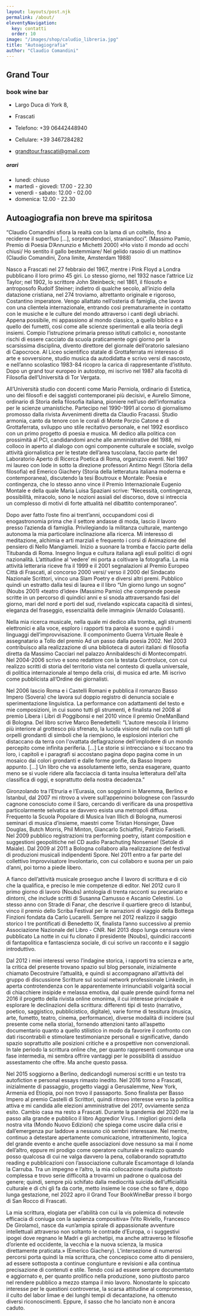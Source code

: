 ```yaml
---
layout: layouts/post.njk
permalink: /about/
eleventyNavigation:
  key: contatti
  order: 10
image: "/images/shop/caludio_libreria.jpg"
title: "Autoagiografia"
author: "Claudio Comandini"
---
```


## Grand Tour
### book wine bar

* Largo Duca di York 8, 
* Frascati

* Telefono: +39 06442448940
* Cellulare: +39 3467284282
* [grandtour.frascati@gmail.com](mailto:grandtour.frascati@gmail.com)

##### orari

* lunedì: chiuso
* martedì - giovedì: 17.00 - 22.30
* venerdì - sabato: 12.00 - 02.00
* domenica: 12.00 - 22.30
  

## Autoagiografia non breve ma spiritosa 

“Claudio Comandini sfiora la realtà con la lama di un coltello, fino a reciderne il superfluo […], sorprendendoci, straniandoci”. (Massimo Pamio, Premio di Poesia D’Annunzio e Michetti 2000)
«Ho visto il mondo ad occhi chiusi/ Ho sentito il gallo bestemmiare/ Nel gelido rasoio di un mattino» (Claudio Comandini, Zona limite, Amsterdam 1988)

Nasco a Frascati nel 27 febbraio del 1967, mentre i Pink Floyd a Londra pubblicano il loro primo 45 giri. Lo stesso giorno, nel 1932 nasce l’attrice Liz Taylor; nel 1902, lo scrittore John Steinbeck; nel 1861, il filosofo e antroposofo Rudolf Steiner; indietro di qualche secolo, all’inizio della datazione cristiana, nel 274 troviamo, altrettanto originale e rigoroso, Costantino imperatore. Vengo allattato nell’osteria di famiglia, che lavora con una clientela internazionale, entrando così prematuramente in contatto con le musiche e le culture del mondo attraverso i canti degli ubriachi. Appena possibile, mi appassiono al mondo classico, a quello biblico e a quello dei fumetti, così come alle scienze sperimentali e alla teoria degli insiemi. Compio l’istruzione primaria presso istituti cattolici e, nonostante rischi di essere cacciato da scuola praticamente ogni giorno per la scarsissima disciplina, divento direttore del giornale dell’oratorio salesiano di Capocroce. Al Liceo scientifico statale di Grottaferrata mi interesso di arte e sovversione, studio musica da autodidatta e scrivo versi di nascosto, e nell’anno scolastico 1983-84 ricopro la carica di rappresentante d’istituto. Dopo un grand tour europeo in autostop, mi iscrivo nel 1987 alla facoltà di Filosofia dell’Università di Tor Vergata.

All’Università studio con docenti come Mario Perniola, ordinario di Estetica, uno dei filosofi e dei saggisti contemporanei più decisivi, e Aurelio Simone, ordinario di Storia della filosofia italiana, pioniere nell’uso dell’informatica per le scienze umanistiche. Partecipo nel 1990-1991 al corso di giornalismo promosso dalla rivista Avvenimenti diretta da Claudio Fracassi. Studio armonia, canto da tenore con le corali di Monte Porzio Catone e di Grottaferrata, sviluppo uno stile recitativo personale, e nel 1992 esordisco con un primo progetto di poesia e musica. Mi dedico alla politica con prossimità al PCI, candidandomi anche alle amministrative del 1988, mi colloco in aperto al dialogo con ogni componente culturale e sociale, svolgo attività giornalistica per le testate dell’area tuscolana, faccio parte del Laboratorio Aperto di Ricerca Poetica di Roma, organizzo eventi. Nel 1997 mi laureo con lode in sotto la direzione professori Antimo Negri (Storia della filosofia) ed Emerico Giachery (Storia della letteratura italiana moderna e contemporanea), discutendo la tesi Boutroux e Montale: Poesia e contingenza, che lo stesso anno vince il Premio Internazionale Eugenio Montale e della quale Maria Luisa Spaziani scrive: “Necessità, contingenza, possibilità, miracolo, sono le nozioni assiali del discorso, dove si intreccia un complesso di motivi di forte attualità nel dibattito contemporaneo”.

Dopo aver fatto l’oste fino ai trent’anni, occupandomi così di enogastronomia prima che il settore andasse di moda, lascio il lavoro presso l’azienda di famiglia. Privilegiando la militanza culturale, mantengo autonoma la mia particolare inclinazione alla ricerca. Mi interesso di meditazione, alchimia e arti marziali e frequento i corsi di Animazione del pensiero di Nello Mangiameli. Inizio a suonare la tromba e faccio parte della Titubanda di Roma. Insegno lingua e cultura italiana agli esuli politici di ogni nazionalità. L’attitudine al ‘vedere’ mi porta a coltivare la fotografia. La mia attività letteraria riceve fra il 1999 e il 2001 segnalazioni al Premio Europeo Città di Frascati, al concorso 2000 versi/ verso il 2000 del Sindacato Nazionale Scrittori, vinco una Slam Poetry e diversi altri premi. Pubblico quindi un estratto dalla tesi di laurea e il libro “Un giorno lungo un sogno” (Noubs 2001) «teatro d’idee» (Massimo Pamio) che comprende poesie scritte in un percorso di quindici anni e si snoda attraversando fasi del giorno, mari del nord e porti del sud, rivelando «spiccata capacità di sintesi, eleganza del fraseggio, essenzialità delle immagini» (Arnaldo Colasanti).

Nella mia ricerca musicale, nella quale mi dedico alla tromba, agli strumenti elettronici e alla voce, esploro i rapporti tra parola e suono e quindi i linguaggi dell’improvvisazione. Il componimento Guerra Virtuale Reale è assegnatario a Tollo del premio Ad un passo dalla poesia 2002. Nel 2003 contribuisco alla realizzazione di una biblioteca di autori italiani di filosofia diretta da Massimo Cacciari nel palazzo Annibaldeschi di Montecompatri. Nel 2004-2006 scrivo e sono redattore con la testata Controluce, con cui realizzo scritti di storia del territorio vista nel contesto di quella universale, di politica internazionale al tempo della crisi, di musica ed arte. Mi iscrivo come pubblicista all’Ordine dei giornalisti.

Nel 2006 lascio Roma e i Castelli Romani e pubblica il romanzo Basso Impero (Sovera) che lavora sul doppio registro di denuncia sociale e sperimentazione linguistica. La performance con adattamenti del testo e mie composizioni, in cui suono tutti gli strumenti, è finalista nel 2008 al premio Libera i Libri di Poggibonsi e nel 2010 vince il premio OneManBand di Bologna. Del libro scrive Marco Benedettelli: “L’autore mescola il lirismo più interiore al grottesco più sfrenato, la lucida visione del nulla con tutti gli orpelli grondanti di simboli che la riempiono, le esplosioni interiori che distaccano da terra con l'ovattata deflagrazione dell'implodere di un mondo percepito come infinita periferia. […] Le storie si intrecciano e si toccano tra loro, i capitoli e i paragrafi si accostano pagina dopo pagina come in un mosaico dai colori grondanti e dalle forme gonfie, da Basso Impero appunto. […] Un libro che va assolutamente letto, senza esagerare, quanto meno se si vuole ridere alla facciaccia di tanta insulsa letteratura dell'alta classifica di oggi, e soprattutto della nostra decadenza.”

Gironzolando tra l’Etruria e l’Eurasia, con soggiorni in Maremma, Berlino e Istanbul, dal 2007 mi ritrovo a vivere sull’appennino bolognese con l’assurdo cagnone conosciuto come il Saro, cercando di verificare da una prospettiva particolarmente selvatica se davvero esista una metropoli diffusa. Frequento la Scuola Popolare di Musica Ivan Illich di Bologna, numerosi seminari di musica d’insieme, maestri come Tristan Honsinger, Dave Douglas, Butch Morris, Phil Minton, Giancarlo Schiaffini, Patrizio Fariselli. Nel 2009 pubblico registrazioni tra performing poetry, istant composition e suggestioni geopolitiche nel CD audio Parachuting Nonsense! (Setole di Maiale). Dal 2009 al 2011 a Bologna collaboro alla realizzazione del festival di produzioni musicali indipendenti Spore. Nel 2011 entro a far parte del collettivo Improvvisatore Involontario, con cui collaboro e suona per un paio d’anni, poi torno a piede libero.

A fianco dell’attività musicale proseguo anche il lavoro di scrittura e di ciò che la qualifica, e preciso le mie competenze di editor. Nel 2012 curo Il primo giorno di lavoro (Noubs) antologia di trenta racconti su precariato e dintorni, che include scritti di Susanna Camusso e Ascanio Celestini. Lo stesso anno con Strade di Fanar, che descrive il quartiere greco di Istanbul, vinco il premio dello Scriba Festival per le narrazioni di viaggio della Bottega Finzioni fondata da Carlo Lucarelli. Sempre nel 2012 realizzo il saggio storico I tre pontificati di Benedetto IX, finalista l’anno successivo al premio Associazione Nazionale del Libro - CNR. Nel 2013 dopo lunga censura viene pubblicato La notte in cui fu clonato il presidente (Noubs), quindici racconti di fantapolitica e fantascienza sociale, di cui scrivo un racconto e il saggio introduttivo.

Dal 2012 i miei interessi verso l’indagine storica, i rapporti tra scienza e arte, la critica del presente trovano spazio sul blog personale, inizialmente chiamato Decostruire l’attualità, e quindi si accompagnano all’attività del gruppo di discussione Scritture sul social network professionale Linkedin, in aperta controtendenza con le apparentemente irrinunciabili volgarità social di chiacchiere insipide e melassa emotiva, dal quale prende quindi forma nel 2016 il progetto della rivista online omonima, il cui interesse principale è esplorare le declinazioni della scrittura: differenti tipi di testo (narrativo, poetico, saggistico, pubblicistico, digitale), varie forme di tessitura (musica, arte, fumetto, teatro, cinema, performance), diverse modalità di incidere (sul presente come nella storia), fornendo attenzioni tanto all’aspetto documentario quanto a quello stilistico in modo da favorire il confronto con dati riscontrabili e stimolare testimonianze personali e significative, dando spazio soprattutto alle posizioni critiche e a prospettive non convenzionali. In tale periodo la scrittura online che, per quanto rappresenti comunque una fase intermedia, mi sembra offrire vantaggi per le possibilità di assiduo assestamento che offre. Ma anche questo passa.

Nel 2015 soggiorno a Berlino, dedicandogli numerosi scritti e un testo tra autofiction e personal essays rimasto inedito. Nel 2016 torno a Frascati, inizialmente di passaggio, progetto viaggi a Gerusalemme, New York, Armenia ed Etiopia, poi non trovo il passaporto. Sono finalista per Basso Impero al premio Castelli di Scrittori, quindi ritrovo interesse verso la politica attiva e mi candida alle elezioni amministrative del 2017, ovviamente senza esito. Cambio casa ma resto a Frascati. Durante la pandemia del 2020 me la passo alla grande e pubblico il libro Aggredior Virus. I migliori giorni della nostra vita (Mondo Nuovo Edizioni) che spiega come uscire dalla crisi e dall’emergenza pur laddove a nessuno ciò sembri interessare. Nel mentre, continuo a detestare apertamente comunicazione, intrattenimento, logica del grande evento e anche quelle associazioni dove nessuno sa mai il nome dell’altro, eppure mi prodigo come operatore culturale e realizzo quando posso qualcosa di cui ne valga davvero la pena, collaborando soprattutto reading e pubblicazioni con l’associazione culturale Escamontage di Iolanda la Carruba. Tra un impegno e l’altro, la mia collocazione risulta piuttosto complessa e trovo serie difficoltà a trovarmi un padrone o qualcosa del genere; quindi, sempre più schifato dalla mediocrità suicida dell’ufficialità culturale e di chi gli fa da corte, metto insieme le cose che so fare e, dopo lunga gestazione, nel 2022 apro il Grand Tour BookWineBar presso il borgo di San Rocco di Frascati.

La mia scrittura, elogiata per «l’abilità con cui la vis polemica di notevole efficacia di coniuga con la sapienza compositiva» (Vito Riviello, Francesco De Girolamo), nasce da «un’ampia spirale di appassionate avventure intellettuali attraverso non soltanto le contrade d’Europa, o i suggestivi ipogei dove regnano le Madri e gli archetipi, ma anche attraverso le filosofie d’oriente ed occidente, la vecchia e la nuova scienza, la musica direttamente praticata.» (Emerico Giachery). L’intersezione di numerosi percorsi porta quindi la mia scrittura, che concepisco come atto di pensiero, ad essere sottoposta a continue congiunture e revisioni e alla continua precisazione di contenuti e stile. Tendo così ad essere sempre documentato e aggiornato e, per quanto prolifico nella produzione, sono piuttosto parco nel rendere pubblico a mezzo stampa il mio lavoro. Nonostante lo spiccato interesse per le questioni controverse, la scarsa attitudine al compromesso, il culto del labor limae e dei lunghi tempi di decantazione, ha ottenuto diversi riconoscimenti. Eppure, il sasso che ho lanciato non è ancora caduto.